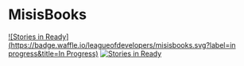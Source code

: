 # MisisBooks
[![Stories in Ready](https://badge.waffle.io/leagueofdevelopers/misisbooks.svg?label=in progress&title=In Progress)](http://waffle.io/leagueofdevelopers/misisbooks)
[![Stories in Ready](https://badge.waffle.io/leagueofdevelopers/misisbooks.svg?label=ready&title=Done)](http://waffle.io/leagueofdevelopers/misisbooks)

